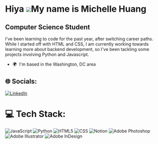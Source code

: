 Hiya ![](https://user-images.githubusercontent.com/18350557/176309783-0785949b-9127-417c-8b55-ab5a4333674e.gif)My name is Michelle Huang
======================================================================================================================================

Computer Science Student
------------------------

I've been learning to code for the past year, after switching career paths. While I started off with HTML and CSS, I am currently working towards learning more about backend development, so I've been tackling some projects involving Python and Javascript.

*   🌍  I'm based in the Washington, DC area

## 🌐 Socials:
[![LinkedIn](https://img.shields.io/badge/LinkedIn-%230077B5.svg?logo=linkedin&logoColor=white)](https://linkedin.com/in/michelle-huang-7388a0134/) 

# 💻 Tech Stack:
![JavaScript](https://img.shields.io/badge/javascript-%23323330.svg?style=for-the-badge&logo=javascript&logoColor=%23F7DF1E) ![Python](https://img.shields.io/badge/python-3670A0?style=for-the-badge&logo=python&logoColor=ffdd54) ![HTML5](https://img.shields.io/badge/html5-%23E34F26.svg?style=for-the-badge&logo=html5&logoColor=white) ![CSS](https://img.shields.io/badge/CSS-%23039BE5.svg?style=for-the-badge&logo=CSS) ![Notion](https://img.shields.io/badge/Notion-%23000000.svg?style=for-the-badge&logo=notion&logoColor=white) ![Adobe Photoshop](https://img.shields.io/badge/adobephotoshop-%2331A8FF.svg?style=for-the-badge&logo=adobephotoshop&logoColor=white) ![Adobe Illustrator](https://img.shields.io/badge/adobeillustrator-%23FF9A00.svg?style=for-the-badge&logo=adobeillustrator&logoColor=white) ![Adobe InDesign](https://img.shields.io/badge/Adobe%20InDesign-49021F?style=for-the-badge&logo=adobeindesign&logoColor=white)
